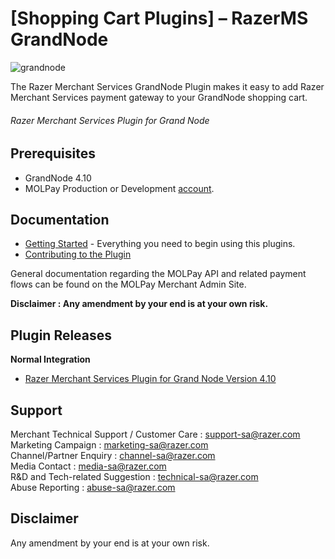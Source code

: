 # [Shopping Cart Plugins] – RazerMS GrandNode

![grandnode](https://user-images.githubusercontent.com/38641542/74416366-054e0100-4e80-11ea-99d5-f7e34315abbb.jpg)

The Razer Merchant Services GrandNode Plugin makes it easy to add Razer Merchant Services payment gateway to your GrandNode shopping cart.

###### Razer Merchant Services Plugin for Grand Node ######

Prerequisites
-------------

* GrandNode 4.10
* MOLPay Production or Development [account](https://merchant.razer.com/v3/enrol-with-us/).

Documentation
-------------

* [Getting Started](https://github.com/RazerMS/GrandNode_Plugin/wiki#getting-started) - Everything you need to begin using this plugins.
* [Contributing to the Plugin](https://github.com/RazerMS/GrandNode_Plugin/wiki/Contributing-to-the-Plugin)

General documentation regarding the MOLPay API and related payment flows can be found on the MOLPay Merchant Admin Site.

**Disclaimer : Any amendment by your end is at your own risk.**

Plugin Releases
---------------
**Normal Integration**
* [Razer Merchant Services Plugin for Grand Node Version 4.10](https://github.com/RazerMS/GrandNode_Plugin)

Support
-------

Merchant Technical Support / Customer Care : support-sa@razer.com <br>
Marketing Campaign : marketing-sa@razer.com <br>
Channel/Partner Enquiry : channel-sa@razer.com <br>
Media Contact : media-sa@razer.com <br>
R&D and Tech-related Suggestion : technical-sa@razer.com <br>
Abuse Reporting : abuse-sa@razer.com 

Disclaimer
----------
Any amendment by your end is at your own risk.
